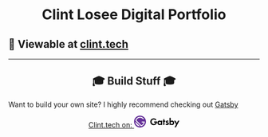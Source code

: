 <h1 align="center">
  Clint Losee Digital Portfolio
</h1>

## 🚀 Viewable at [clint.tech](https://clint.tech)

---

<h2 align="center">
  🎓  Build Stuff 🎓
</h2>

Want to build your own site? I highly recommend checking out [Gatsby](https://gatsbyjs.org)

<p align="center">
  <a href="https://clint.tech">
  <span>Clint.tech on: </span>
    <svg width="5.6875rem" height="1.5rem" viewBox="0 0 106 28" class="css-etwj4y"><g fill="#000000"><path d="M62.9,12h2.8v10h-2.8v-1.3c-1,1.5-2.3,1.6-3.1,1.6c-3.1,0-5.1-2.4-5.1-5.3c0-3,2-5.3,4.9-5.3c0.8,0,2.3,0.1,3.2,1.6V12z M57.7,17c0,1.6,1.1,2.8,2.8,2.8c1.6,0,2.8-1.2,2.8-2.8c0-1.6-1.1-2.8-2.8-2.8C58.9,14.2,57.7,15.4,57.7,17z"></path><path d="M71.2,14.4V22h-2.8v-7.6h-1.1V12h1.1V8.6h2.8V12h1.9v2.4H71.2z"></path><path d="M79.7,14.4c-0.7-0.6-1.3-0.7-1.6-0.7c-0.7,0-1.1,0.3-1.1,0.8c0,0.3,0.1,0.6,0.9,0.9l0.7,0.2c0.8,0.3,2,0.6,2.5,1.4 c0.3,0.4,0.5,1,0.5,1.7c0,0.9-0.3,1.8-1.1,2.5c-0.8,0.7-1.8,1.1-3,1.1c-2.1,0-3.2-1-3.9-1.7l1.5-1.7c0.6,0.6,1.4,1.2,2.2,1.2 c0.8,0,1.4-0.4,1.4-1.1c0-0.6-0.5-0.9-0.9-1l-0.6-0.2c-0.7-0.3-1.5-0.6-2.1-1.2c-0.5-0.5-0.8-1.1-0.8-1.9c0-1,0.5-1.8,1-2.3 c0.8-0.6,1.8-0.7,2.6-0.7c0.7,0,1.9,0.1,3.2,1.1L79.7,14.4z"></path><path d="M85.8,13.3c1-1.4,2.4-1.6,3.2-1.6c2.9,0,4.9,2.3,4.9,5.3c0,3-2,5.3-5,5.3c-0.6,0-2.1-0.1-3.2-1.6V22H83V5.2h2.8V13.3z M85.5,17c0,1.6,1.1,2.8,2.8,2.8c1.6,0,2.8-1.2,2.8-2.8c0-1.6-1.1-2.8-2.8-2.8C86.6,14.2,85.5,15.4,85.5,17z"></path><path d="M98.5,20.5L93.7,12H97l3.1,5.7l2.8-5.7h3.2l-8,15.3h-3.2L98.5,20.5z"></path><path d="M54,13.7h-2.8c0,0-4.2,0-4.2,0v2.8h3.7c-0.6,1.9-2,3.2-4.6,3.2c-2.9,0-5-2.4-5-5.3S43.1,9,46,9c1.6,0,3.2,0.8,4.2,2.1 l2.3-1.5C51,7.5,48.6,6.3,46,6.3c-4.4,0-8,3.6-8,8.1s3.4,8.1,8,8.1s8-3.6,8-8.1C54.1,14.1,54,13.9,54,13.7z"></path></g><g><g fill="#ffffff"><path d="M25,14h-7v2h4.8c-0.7,3-2.9,5.5-5.8,6.5L5.5,11c1.2-3.5,4.6-6,8.5-6c3,0,5.7,1.5,7.4,3.8l1.5-1.3 C20.9,4.8,17.7,3,14,3C8.8,3,4.4,6.7,3.3,11.6l13.2,13.2C21.3,23.6,25,19.2,25,14z"></path><path d="M3,14.1c0,2.8,1.1,5.5,3.2,7.6c2.1,2.1,4.9,3.2,7.6,3.2L3,14.1z"></path></g><path d="M14,0C6.3,0,0,6.3,0,14s6.3,14,14,14s14-6.3,14-14S21.7,0,14,0z M6.2,21.8c-2.1-2.1-3.2-4.9-3.2-7.6L13.9,25 C11.1,24.9,8.3,23.9,6.2,21.8z M16.4,24.7L3.3,11.6C4.4,6.7,8.8,3,14,3c3.7,0,6.9,1.8,8.9,4.5l-1.5,1.3C19.7,6.5,17,5,14,5 c-3.9,0-7.2,2.5-8.5,6L17,22.5c2.9-1,5.1-3.5,5.8-6.5H18v-2h7C25,19.2,21.3,23.6,16.4,24.7z" fill="#663399"></path></g></svg>
  </a>
</p>

